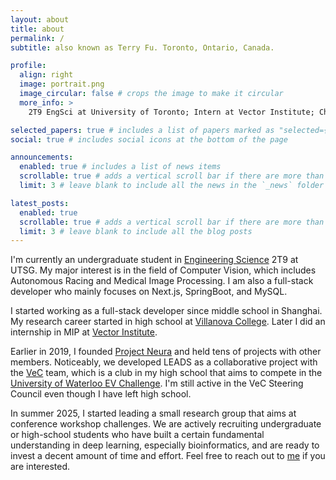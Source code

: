 ```yaml
---
layout: about
title: about
permalink: /
subtitle: also known as Terry Fu. Toronto, Ontario, Canada.

profile:
  align: right
  image: portrait.png
  image_circular: false # crops the image to make it circular
  more_info: >
    2T9 EngSci at University of Toronto; Intern at Vector Institute; Chief of Project Neura

selected_papers: true # includes a list of papers marked as "selected={true}"
social: true # includes social icons at the bottom of the page

announcements:
  enabled: true # includes a list of news items
  scrollable: true # adds a vertical scroll bar if there are more than 3 news items
  limit: 3 # leave blank to include all the news in the `_news` folder

latest_posts:
  enabled: true
  scrollable: true # adds a vertical scroll bar if there are more than 3 new posts items
  limit: 3 # leave blank to include all the blog posts
---
```


I'm currently an undergraduate student in [Engineering Science](https://engsci.utoronto.ca) 2T9 at UTSG. My major
interest is in the field of Computer Vision, which includes Autonomous Racing and Medical Image Processing. I am also a
full-stack developer who mainly focuses on Next.js, SpringBoot, and MySQL.

I started working as a full-stack developer since middle school in Shanghai. My research career started in high school
at [Villanova College](https://www.villanovacollege.org). Later I did an internship in MIP at
[Vector Institute](https://vectorinstitute.ai).

Earlier in 2019, I founded [Project Neura](https://projectneura.org) and held tens of projects with other members.
Noticeably, we developed LEADS as a collaborative project with the
[VeC](https://www.villanovacollege.org/student-life/vec-project) team, which is a club in my high school that aims to
compete in the [University of Waterloo EV Challenge](https://uwaterloo.ca/electric-vehicle-challenge). I'm still active
in the VeC Steering Council even though I have left high school.

In summer 2025, I started leading a small research group that aims at conference workshop challenges. We are actively
recruiting undergraduate or high-school students who have built a certain fundamental understanding in deep learning,
especially bioinformatics, and are ready to invest a decent amount of time and effort. Feel free to reach out to
[me](mailto:terry.fu@projectneura.org) if you are interested.
